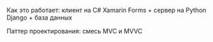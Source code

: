 Как это работает: клиент на C# Xamarin Forms + сервер на Python Django + база данных

Паттер проектирования: смесь MVC и MVVC
